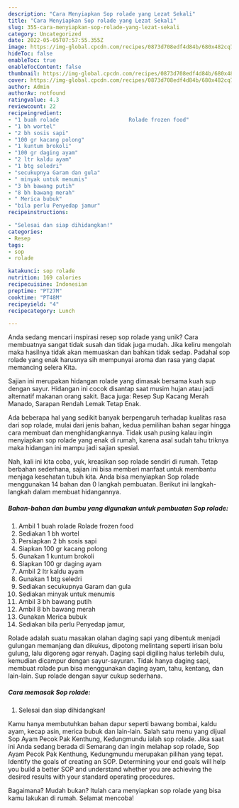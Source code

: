 ```yaml
---
description: "Cara Menyiapkan Sop rolade yang Lezat Sekali"
title: "Cara Menyiapkan Sop rolade yang Lezat Sekali"
slug: 355-cara-menyiapkan-sop-rolade-yang-lezat-sekali
category: Uncategorized
date: 2022-05-05T07:57:55.355Z
image: https://img-global.cpcdn.com/recipes/0873d708edf4d84b/680x482cq70/sop-rolade-foto-resep-utama.jpg
hideToc: false
enableToc: true
enableTocContent: false
thumbnail: https://img-global.cpcdn.com/recipes/0873d708edf4d84b/680x482cq70/sop-rolade-foto-resep-utama.jpg
cover: https://img-global.cpcdn.com/recipes/0873d708edf4d84b/680x482cq70/sop-rolade-foto-resep-utama.jpg
author: Admin
authorAv: notfound
ratingvalue: 4.3
reviewcount: 22
recipeingredient:
- "1 buah rolade                      Rolade frozen food"
- "1 bh wortel"
- "2 bh sosis sapi"
- "100 gr kacang polong"
- "1 kuntum brokoli"
- "100 gr daging ayam"
- "2 ltr kaldu ayam"
- "1 btg seledri"
- "secukupnya Garam dan gula"
- " minyak untuk menumis"
- "3 bh bawang putih"
- "8 bh bawang merah"
- " Merica bubuk"
- "bila perlu Penyedap jamur"
recipeinstructions:

- "Selesai dan siap dihidangkan!"
categories:
- Resep
tags:
- sop
- rolade

katakunci: sop rolade 
nutrition: 169 calories
recipecuisine: Indonesian
preptime: "PT27M"
cooktime: "PT48M"
recipeyield: "4"
recipecategory: Lunch

---
```





Anda sedang mencari inspirasi resep sop rolade yang unik? Cara membuatnya sangat tidak susah dan tidak juga mudah. Jika keliru mengolah maka hasilnya tidak akan memuaskan dan bahkan tidak sedap. Padahal sop rolade yang enak harusnya sih mempunyai aroma dan rasa yang dapat memancing selera Kita.





Sajian ini merupakan hidangan rolade yang dimasak bersama kuah sup dengan sayur. Hidangan ini cocok disantap saat musim hujan atau jadi alternatif makanan orang sakit. Baca juga: Resep Sup Kacang Merah Manado, Sarapan Rendah Lemak Tetap Enak.

Ada beberapa hal yang sedikit banyak berpengaruh terhadap kualitas rasa dari sop rolade, mulai dari jenis bahan, kedua pemilihan bahan segar hingga cara membuat dan menghidangkannya. Tidak usah pusing kalau ingin menyiapkan sop rolade yang enak di rumah, karena asal sudah tahu triknya maka hidangan ini mampu jadi sajian spesial.






Nah, kali ini kita coba, yuk, kreasikan sop rolade sendiri di rumah. Tetap berbahan sederhana, sajian ini bisa memberi manfaat untuk membantu menjaga kesehatan tubuh kita. Anda bisa menyiapkan Sop rolade menggunakan 14 bahan dan 0 langkah pembuatan. Berikut ini langkah-langkah dalam membuat hidangannya.

<!--inarticleads1-->

##### Bahan-bahan dan bumbu yang digunakan untuk pembuatan Sop rolade:

1. Ambil 1 buah rolade                      Rolade frozen food
1. Sediakan 1 bh wortel
1. Persiapkan 2 bh sosis sapi
1. Siapkan 100 gr kacang polong
1. Gunakan 1 kuntum brokoli
1. Siapkan 100 gr daging ayam
1. Ambil 2 ltr kaldu ayam
1. Gunakan 1 btg seledri
1. Sediakan secukupnya Garam dan gula
1. Sediakan  minyak untuk menumis
1. Ambil 3 bh bawang putih
1. Ambil 8 bh bawang merah
1. Gunakan  Merica bubuk
1. Sediakan bila perlu Penyedap jamur,


Rolade adalah suatu masakan olahan daging sapi yang dibentuk menjadi gulungan memanjang dan dikukus, dipotong melintang seperti irisan bolu gulung, lalu digoreng agar renyah. Daging sapi digiling halus terlebih dulu, kemudian dicampur dengan sayur-sayuran. Tidak hanya daging sapi, membuat rolade pun bisa menggunakan daging ayam, tahu, kentang, dan lain-lain. Sup rolade dengan sayur cukup sederhana. 

<!--inarticleads2-->

##### Cara memasak Sop rolade:


1. Selesai dan siap dihidangkan!

Kamu hanya membutuhkan bahan dapur seperti bawang bombai, kaldu ayam, kecap asin, merica bubuk dan lain-lain. Salah satu menu yang dijual Sop Ayam Pecok Pak Kenthung, Kedungmundu ialah sop rolade. Jika saat ini Anda sedang berada di Semarang dan ingin melahap sop rolade, Sop Ayam Pecok Pak Kenthung, Kedungmundu merupakan pilihan yang tepat. Identify the goals of creating an SOP. Determining your end goals will help you build a better SOP and understand whether you are achieving the desired results with your standard operating procedures. 

Bagaimana? Mudah bukan? Itulah cara menyiapkan sop rolade yang bisa kamu lakukan di rumah. Selamat mencoba!

